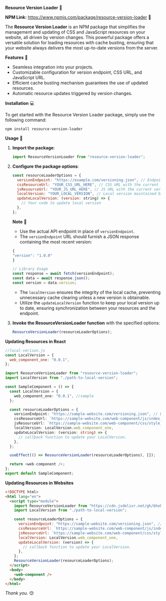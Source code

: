 **Resource Version Loader** 🔄

**NPM Link:** https://www.npmjs.com/package/resource-version-loader 🔗

The **Resource Version Loader** is an NPM package that simplifies the management and updating of CSS and JavaScript resources on your website, all driven by version changes. This powerful package offers a versatile solution for loading resources with cache busting, ensuring that your website always delivers the most up-to-date versions from the server.

**Features** 🌟

- Seamless integration into your projects.
- Customizable configuration for version endpoint, CSS URL, and JavaScript URL.
- Efficient cache busting mechanism guarantees the use of updated resources.
- Automatic resource updates triggered by version changes.

**Installation** 💻

To get started with the Resource Version Loader package, simply use the following command:

```
npm install resource-version-loader
```

**Usage** 🚀

1. **Import the package**:

   ```js
   import ResourceVersionLoader from "resource-version-loader";
   ```

2. **Configure the package options**:

   ```js
   const resourceLoaderOptions = {
     versionEndpoint: "https://example.com/versioning.json", // Endpoint to fetch the latest version
     cssResourceUrl: "YOUR_CSS_URL_HERE", // CSS URL with the current version
     jsResourceUrl: "YOUR_JS_URL_HERE", // JS URL with the current version
     localVersion: "YOUR_LOCAL_VERSION", // Local version maintained by parent
     updateLocalVersion: (version: string) => {
       // Your code to update local version
     },
   };
   ```

   **Note** 🌟

   - Use the actual API endpoint in place of `versionEndpoint`.
   - The `versionEndpoint` URL should furnish a JSON response containing the most recent version:

   ```js
   {
   "version": "1.0.0"
   }

   // Library Usage
   const response = await fetch(versionEndpoint);
   const data = await response.json();
   const version = data.version;
   ```

   - The `localVersion` ensures the integrity of the local cache, preventing unnecessary cache clearing unless a new version is obtainable.
   - Utilize the `updateLocalVersion` function to keep your local version up to date, ensuring synchronization between your resources and the endpoint.

3. **Invoke the ResourceVersionLoader function** with the specified options:

   ```js
   ResourceVersionLoader(resourceLoaderOptions);
   ```

**Updating Resources in React**

```js
//local-verison.js
const LocalVersion = {
  web_component_one: "0.0.1",
};
```

```ts
import ResourceVersionLoader from "resource-version-loader";
import LocalVersion from "./path-to-local-version";

const SampleComponent = () => {
  const LocalVersion = {
    web_component_one: "0.0.1", //sample
  };

  const resourceLoaderOptions = {
    versionEndpoint: "https://sample-website.com/versioning.json", // Endpoint to fetch the latest version
    cssResourceUrl: `https://sample-website.com/web-component/js/index_v${LocalVersion.web_component_one}.css`, // CSS URL with curr version
    jsResourceUrl: `https://sample-website.com/web-component/css/style_v${LocalVersion.web_component_one}.js`, // JS with curr version
    localVersion: LocalVersion.web_component_one,
    updateLocalVersion: (version: string) => {
      // callback function to update your LocalVersion.
    },
  };

  useEffect(() => ResourceVersionLoader(resourceLoaderOptions), []);

  return <web-component />;
};
export default SampleComponent;
```

**Updating Resources in Websites**

```html
<!DOCTYPE html>
<html lang="en">
  <script type="module">
    import ResourceVersionLoader from "https://cdn.jsdelivr.net/gh/bhokloo/resource-version-loader@v1.0.0/index.js";
    import LocalVersion from "./path-to-local-version";

    const resourceLoaderOptions = {
      versionEndpoint: "https://sample-website.com/versioning.json", // Endpoint to fetch the latest version
      cssResourceUrl: `https://sample-website.com/web-component/js/index_v${LocalVersion.web_component_one}.css`, // CSS URL with curr version
      jsResourceUrl: `https://sample-website.com/web-component/css/style_v${LocalVersion.web_component_one}.js`, // JS with curr version
      localVersion: LocalVersion.web_component_one,
      updateLocalVersion: (version) => {
        // callback function to update your LocalVersion.
      },
    };
    ResourceVersionLoader(resourceLoaderOptions);
  </script>
  <body>
    <web-component />
  </body>
</html>
```

_Thank you._ 😊
